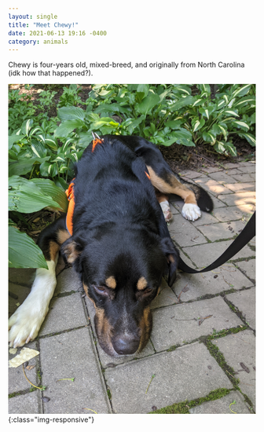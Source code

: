 ```yaml
---
layout: single
title: "Meet Chewy!"
date: 2021-06-13 19:16 -0400
category: animals
---
```


Chewy is four-years old, mixed-breed, and originally from North Carolina (idk how that happened?).

![Chewy](/assets/images/chewy.jpg){:class="img-responsive"}